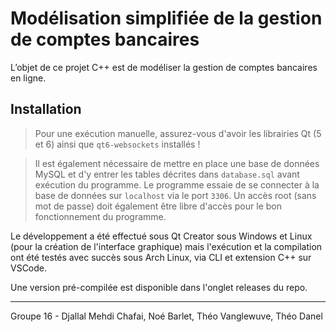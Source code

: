 # Modélisation simplifiée de la gestion de comptes bancaires

L’objet de ce projet C++ est de modéliser la gestion de comptes bancaires en ligne.


## Installation

> Pour une exécution manuelle, assurez-vous d'avoir les librairies Qt (5 et 6) ainsi que ``qt6-websockets`` installés ! 

> Il est également nécessaire de mettre en place une base de données MySQL et d'y entrer les tables décrites dans ``database.sql`` avant exécution du programme. Le programme essaie de se connecter à la base de données sur ``localhost`` via le port ``3306``. Un accès root (sans mot de passe) doit également être libre d'accès pour le bon fonctionnement du programme.

Le développement a été effectué sous Qt Creator sous Windows et Linux (pour la création de l'interface graphique) mais l'exécution et la compilation ont été testés avec succès sous Arch Linux, via CLI et extension C++ sur VSCode.

Une version pré-compilée est disponible dans l'onglet releases du repo.

---

Groupe 16 - Djallal Mehdi Chafai, Noé Barlet, Théo Vanglewuve, Théo Danel